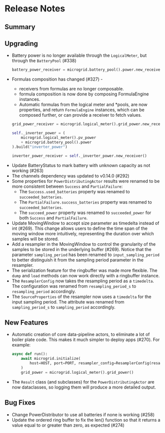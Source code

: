 # Release Notes

## Summary

<!-- Here goes a general summary of what this release is about -->

## Upgrading

+ Battery power is no longer available through the `LogicalMeter`, but
  through the `BatteryPool` (#338)

  ``` python
  battery_power_receiver = microgrid.battery_pool().power.new_receiver()
  ```

+ Formulas composition has changed (#327) -
  - receivers from formulas are no longer composable.
  - formula composition is now done by composing FormulaEngine instances.
  - Automatic formulas from the logical meter and *pools, are now
    properties, and return `FormulaEngine` instances, which can be
    composed further, or can provide a receiver to fetch values.

  ``` python
  grid_power_receiver = microgrid.logical_meter().grid_power.new_receiver()

  self._inverter_power = (
      microgrid.logical_meter().pv_power
      + microgrid.battery_pool().power
  ).build("inverter_power")

  inverter_power_receiver = self._inverter_power.new_receiver()
  ```

* Update BatteryStatus to mark battery with unknown capacity as not working (#263)
* The channels dependency was updated to v0.14.0 (#292)
* Some properties for `PowerDistributingActor` results were renamed to be more consistent between `Success` and `PartialFailure`:
  * The `Success.used_batteries` property was renamed to `succeeded_batteries`.
  * The `PartialFailure.success_batteries` property was renamed to `succeeded_batteries`.
  * The `succeed_power` property was renamed to `succeeded_power` for both `Success` and `PartialFailure`.
* Update MovingWindow to accept size parameter as timedelta instead of int (#269).
  This change allows users to define the time span of the moving window more intuitively, representing the duration over which samples will be stored.
* Add a resampler in the MovingWindow to control the granularity of the samples to be stored in the underlying buffer (#269).
  Notice that the parameter `sampling_period` has been renamed to `input_sampling_period`
  to better distinguish it from the sampling period parameter in the resampler.
* The serialization feature for the ringbuffer was made more flexible. The `dump` and `load` methods can now work directly with a ringbuffer instance.
* The `ResamplerConfig` now takes the resampling period as a `timedelta`. The configuration was renamed from `resampling_period_s` to `resampling_period` accordingly.
* The `SourceProperties` of the resampler now uses a `timedelta` for the input sampling period. The attribute was renamed from `sampling_period_s` to `sampling_period` accordingly.

## New Features

* Automatic creation of core data-pipeline actors, to eliminate a lot
  of boiler plate code.  This makes it much simpler to deploy apps
  (#270).  For example:

  ``` python
  async def run():
      await microgrid.initialize(
          host=HOST, port=PORT, resampler_config=ResamplerConfig(resampling_period_s=1.0)
      )
      grid_power = microgrid.logical_meter().grid_power()
  ```

* The `Result` class (and subclasses) for the `PowerDistributingActor` are now dataclasses, so logging them will produce a more detailed output.

## Bug Fixes

* Change PowerDistributor to use all batteries if none is working (#258)
* Update the ordered ring buffer to fix the len() function so that it returns a value equal to or greater than zero, as expected (#274)
